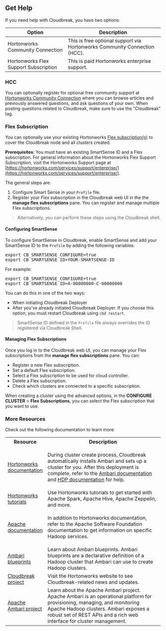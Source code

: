 
## Get Help

If you need help with Cloudbreak, you have two options:

| Option | Description |
|---|---|
| Hortonworks Community Connection |	This is free optional support via Hortonworks Community Connection (HCC).|
| Hortonworks Flex Support Subscription | This is paid Hortonworks enterprise support.|


### HCC

You can optionally register for optional free community support at [Hortonworks Community Connection](https://community.hortonworks.com/answers/index.html) where you can browse articles and previously answered questions, and ask questions of your own. When posting questions related to Cloudbreak, make sure to use the "Cloudbreak" tag.


### Flex Subscription

[Comment]: <> (Need to update these steps based on UI changes.)

You can optionally use your existing Hortonworks [Flex subscription(s)](https://hortonworks.com/services/support/enterprise/) to cover the Cloudbreak node and all clusters created. 

**Prerequisites**: You must have an existing SmartSense ID and a Flex subscription. For general information about the Hortonworks Flex Support Subscription, visit the Hortonworks Support page at [https://hortonworks.com/services/support/enterprise/](https://hortonworks.com/services/support/enterprise/).

The general steps are:

1. Configure Smart Sense in your `Profile` file.   
2. Register your Flex subscription in the Cloudbreak web UI in the the **manage flex subscriptions** pane. You can register and manage multiple Flex subscriptions.   

> Alternatively, you can perform these steps using the Cloudbreak shell. 


#### Configuring SmartSense

To configure SmartSense in Cloudbreak, enable SmartSense and add your SmartSense ID to the `Profile` by adding the following variables:

<pre>export CB_SMARTSENSE_CONFIGURE=true
export CB_SMARTSENSE_ID=YOUR-SMARTSENSE-ID</pre>
    
For example:
 
<pre>export CB_SMARTSENSE_CONFIGURE=true
export CB_SMARTSENSE_ID=A-00000000-C-00000000</pre>

You can do this in one of the two ways:

* When initiating Cloudbreak Deployer  
* After you've already initiated Cloudbreak Deployer. If you choose this option, you must restart Cloudbreak using `cbd restart`.

> SmartSense ID defined in the `Profile` file always overrides the ID registered via Cloudbreak Shell.


#### Managing Flex Subscriptions

Once you log in to the Cloudbreak web UI, you can manage your Flex subscriptions from the **manage flex subscriptions** pane. You can:

* Register a new Flex subscription.  
* Set a default Flex subscription.  
* Select a Flex subscription to be used for cloud controller.  
* Delete a Flex subscription.  
* Check which clusters are connected to a specific subscription.  

When creating a cluster using the advanced options, in the **CONFIGURE CLUSTER** > **Flex Subscriptions**, you can select the Flex subscription that you want to use.


### More Resources 

Check out the following documentation to learn more:

<table>
<tr><th width="25%"> Resource </th><th width="75%">Description</th><tr>
<tr><td><a href="http://docs.hortonworks.com/index.html" target="_blank">Hortonworks documentation </a></td>
<td><p>During cluster create process, Cloudbreak automatically installs Ambari and sets up a cluster for you. After this deployment is complete, refer to the <a href="http://docs.hortonworks.com/HDPDocuments/Ambari/Ambari-2.4.1.0/index.html" target="_blank">Ambari documentation</a> and <a href="http://docs.hortonworks.com/HDPDocuments/HDP2/HDP-2.5.0/index.html" target="_blank">HDP documentation</a> for help.</p></td>
</tr>
<tr><td>
<a href="http://hortonworks.com/tutorials/" target="_blank">Hortonworks tutorials</a>
</td>
<td>Use Hortonworks tutorials to get started with Apache Spark, Apache Hive, Apache Zeppelin, and more.</td></tr>
<tr><td><a href="https://www.apache.org/" target="_blank">Apache documentation</a></td>
<td>
<p> In addition to Hortonworks documentation, refer to the Apache Software Foundation documentation to get information on specific Hadoop services. 
</p>
</td></tr>
<tr><td><a href="https://cwiki.apache.org/confluence/display/AMBARI/Blueprints" target="_blank">Ambari blueprints</a></td><td>Learn about Ambari blueprints. Ambari blueprints are a declarative definition of a Hadoop cluster that Ambari can use to create Hadoop clusters.</td></tr>
<tr><td><a href="http://hortonworks.com/open-source/cloudbreak/" target="_blank">Cloudbreak project</a></td><td>Visit the Hortonworks website to see Cloudbreak-related news and updates.</td></tr>
<tr><td><a href="http://hortonworks.com/hadoop/ambari/" target="_blank">Apache Ambari project</a></td><td>Learn about the Apache Ambari project. Apache Ambari is an operational platform for provisioning, managing, and monitoring Apache Hadoop clusters. Ambari exposes a robust set of REST APIs and a rich web interface for cluster management.</td></tr>
</table>




